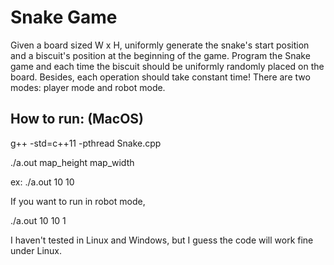 # Snake Game
Given a board sized W x H, uniformly generate the snake's start position and a biscuit's position at the beginning of the game. 
Program the Snake game and each time the biscuit should be uniformly randomly placed on the board. 
Besides, each operation should take constant time! There are two modes: player mode and robot mode.

## How to run: (MacOS)
g++ -std=c++11 -pthread Snake.cpp

./a.out map_height map_width

ex: ./a.out 10 10

If you want to run in robot mode,

./a.out 10 10 1

I haven't tested in Linux and Windows, but I guess the code will work fine under Linux.
